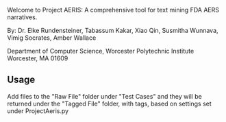 Welcome to Project AERIS: A comprehensive tool for text mining FDA AERS narratives.

By: Dr. Elke Rundensteiner, Tabassum Kakar, Xiao Qin, Susmitha Wunnava, Vimig Socrates, Amber Wallace

Department of Computer Science, Worcester Polytechnic Institute
Worcester, MA 01609

Usage
-----

Add files to the "Raw File" folder under "Test Cases" and they will be returned under the "Tagged File" folder, with tags, based on settings set under ProjectAeris.py